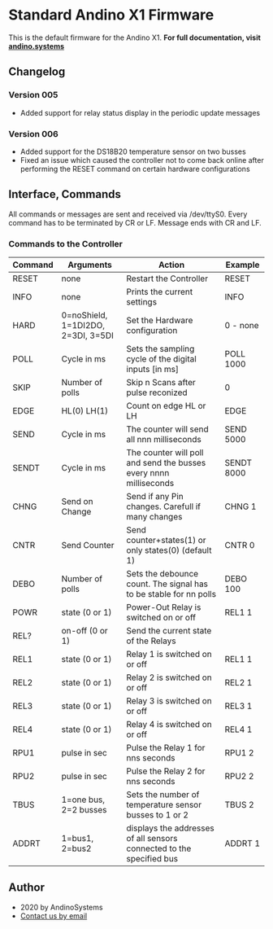 # Standard Andino X1 Firmware

This is the default firmware for the Andino X1. **For full documentation, visit [andino.systems](https://andino.systems/andino-x1/firmware/counting)**

## Changelog

### Version 005
* Added support for relay status display in the periodic update messages

### Version 006
* Added support for the DS18B20 temperature sensor on two busses
* Fixed an issue which caused the controller not to come back online after performing the RESET command on certain hardware configurations

## Interface, Commands

All commands or messages are sent and received via  /dev/ttyS0.
Every command has to be terminated by CR or LF. Message ends with CR and LF.
### Commands to the Controller
**Command** | Arguments | Action | Example 
--- | --- | --- | ---
RESET | none | Restart the Controller | RESET
INFO | none| Prints the current settings | INFO
HARD | 0=noShield, 1=1DI2DO, 2=3DI, 3=5DI | Set the Hardware configuration | 0 - none
POLL | Cycle in ms | Sets the sampling cycle of the digital inputs [in ms] | POLL 1000
SKIP | Number of polls | Skip n Scans after pulse reconized | 0
EDGE | HL(0) LH(1) | Count on edge HL or LH | EDGE
SEND | Cycle in ms | The counter will send all nnn milliseconds | SEND 5000
SENDT | Cycle in ms | The counter will poll and send the busses every nnnn milliseconds | SENDT 8000
CHNG | Send on Change | Send if any Pin changes. Carefull if many changes | CHNG 1
CNTR | Send Counter | Send counter+states(1) or only states(0) (default 1) | CNTR 0
DEBO | Number of polls | Sets the debounce count. The signal has to be stable for nn polls | DEBO 100
POWR | state (0 or 1)| Power-Out Relay is switched on or off | REL1 1
REL? | on-off  (0 or 1)| Send the current state of the Relays
REL1 | state (0 or 1)| Relay 1 is switched on or off | REL1 1
REL2 | state (0 or 1)| Relay 2 is switched on or off | REL2 1
REL3 | state (0 or 1)| Relay 3 is switched on or off | REL3 1
REL4 | state (0 or 1)| Relay 4 is switched on or off | REL4 1
RPU1 | pulse in sec | Pulse the Relay 1 for nns seconds | RPU1 2
RPU2 | pulse in sec | Pulse the Relay 2 for nns seconds | RPU2 2
TBUS | 1=one bus, 2=2 busses | Sets the number of temperature sensor busses to 1 or 2 | TBUS 2
ADDRT | 1=bus1, 2=bus2 | displays the addresses of all sensors connected to the specified bus | ADDRT 1

Author
-----

* 2020 by AndinoSystems
* [Contact us by email](mailto:info@andino.systems)
